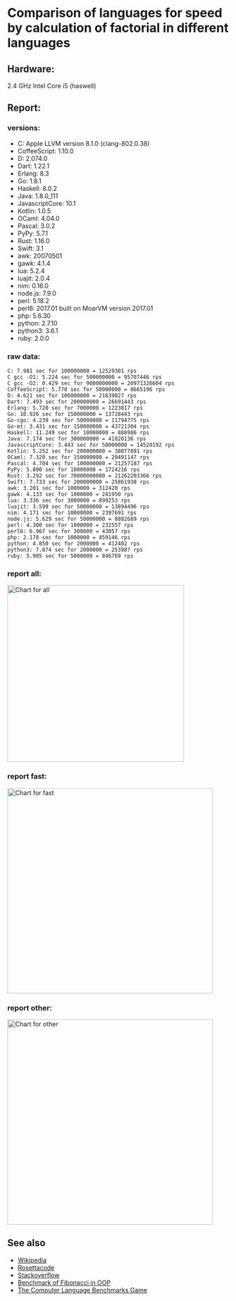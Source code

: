 Comparison of languages for speed by calculation of factorial in different languages
====================================================================================

Hardware:
---------
2.4 GHz Intel Core i5 (haswell)

Report:
-------
### versions:

  * C: Apple LLVM version 8.1.0 (clang-802.0.38)
  * CoffeeScript: 1.10.0
  * D: 2.074.0
  * Dart: 1.22.1
  * Erlang: 8.3
  * Go: 1.8.1
  * Haskell: 8.0.2
  * Java: 1.8.0_111
  * JavascriptCore: 10.1
  * Kotlin: 1.0.5
  * OCaml: 4.04.0
  * Pascal: 3.0.2
  * PyPy: 5.7.1
  * Rust: 1.16.0
  * Swift: 3.1
  * awk: 20070501
  * gawk: 4.1.4
  * lua: 5.2.4
  * luajit: 2.0.4
  * nim: 0.16.0
  * node.js: 7.9.0
  * perl: 5.18.2
  * perl6: 2017.01 built on MoarVM version 2017.01
  * php: 5.6.30
  * python: 2.7.10
  * python3: 3.6.1
  * ruby: 2.0.0


### raw data:

    C: 7.981 sec for 100000000 = 12529301 rps
    C gcc -O1: 5.224 sec for 500000000 = 95707446 rps
    C gcc -O2: 0.429 sec for 9000000000 = 20971326604 rps
    CoffeeScript: 5.770 sec for 50000000 = 8665196 rps
    D: 4.621 sec for 100000000 = 21639027 rps
    Dart: 7.493 sec for 200000000 = 26691443 rps
    Erlang: 5.720 sec for 7000000 = 1223817 rps
    Go: 10.926 sec for 150000000 = 13728443 rps
    Go-cgo: 4.239 sec for 50000000 = 11794775 rps
    Go-mt: 3.431 sec for 150000000 = 43721304 rps
    Haskell: 11.249 sec for 10000000 = 888986 rps
    Java: 7.174 sec for 300000000 = 41820136 rps
    JavascriptCore: 3.443 sec for 50000000 = 14520192 rps
    Kotlin: 5.252 sec for 200000000 = 38077891 rps
    OCaml: 7.320 sec for 150000000 = 20491147 rps
    Pascal: 4.704 sec for 100000000 = 21257187 rps
    PyPy: 5.800 sec for 10000000 = 1724216 rps
    Rust: 3.292 sec for 70000000000 = 21262203366 rps
    Swift: 7.733 sec for 200000000 = 25861938 rps
    awk: 3.201 sec for 1000000 = 312420 rps
    gawk: 4.133 sec for 1000000 = 241950 rps
    lua: 3.336 sec for 3000000 = 899253 rps
    luajit: 3.599 sec for 50000000 = 13894496 rps
    nim: 4.171 sec for 10000000 = 2397691 rps
    node.js: 5.629 sec for 50000000 = 8882689 rps
    perl: 4.300 sec for 1000000 = 232557 rps
    perl6: 6.967 sec for 300000 = 43057 rps
    php: 2.178 sec for 1000000 = 459146 rps
    python: 4.850 sec for 2000000 = 412402 rps
    python3: 7.874 sec for 2000000 = 253987 rps
    ruby: 5.905 sec for 5000000 = 846769 rps


### report all:

<img alt="Chart for all" width="401" src="https://chart.googleapis.com/chart?cht=bhs&chs=602x498&chd=t%3A95707446%2C43721304%2C41820136%2C38077890%2C26691443%2C25861938%2C21639027%2C21257186%2C20491146%2C14520192%2C13894495%2C13728442%2C12529300%2C11794775%2C8882688%2C8665196%2C2397691%2C1724216%2C1223816%2C899252%2C888986%2C846768%2C459146%2C412402%2C312420%2C253986%2C241949%2C232556&chco=4d89f9&chbh=12&chds=0,95707446.3781326&chxt=x,y,r&chxl=1%3A%7Cperl%7Cgawk%7Cpython3%7Cawk%7Cpython%7Cphp%7Cruby%7CHaskell%7Clua%7CErlang%7CPyPy%7Cnim%7CCoffeeScript%7Cnode.js%7CGo-cgo%7CC%7CGo%7Cluajit%7CJavascriptCore%7COCaml%7CPascal%7CD%7CSwift%7CDart%7CKotlin%7CJava%7CGo-mt%7CC%20gcc%20-O1%7C2%3A%7C232556%20rps%7C241949%20rps%7C253986%20rps%7C312420%20rps%7C412402%20rps%7C459146%20rps%7C846768%20rps%7C888986%20rps%7C899252%20rps%7C1223816%20rps%7C1724216%20rps%7C2397691%20rps%7C8665196%20rps%7C8882688%20rps%7C11794775%20rps%7C12529300%20rps%7C13728442%20rps%7C13894495%20rps%7C14520192%20rps%7C20491146%20rps%7C21257186%20rps%7C21639027%20rps%7C25861938%20rps%7C26691443%20rps%7C38077890%20rps%7C41820136%20rps%7C43721304%20rps%7C95707446%20rps%7C0%3A%7C0%20%25%7C10%20%25%7C20%20%25%7C30%20%25%7C40%20%25%7C50%20%25%7C60%20%25%7C70%20%25%7C80%20%25%7C90%20%25%7C100%20%25">

### report fast:

<img alt="Chart for fast" width="466" src="https://chart.googleapis.com/chart?cht=bhs&chs=700x311&chd=t%3A95707446%2C43721304%2C41820136%2C38077890%2C26691443%2C25861938%2C21639027%2C21257186%2C20491146%2C14520192%2C13894495%2C13728442%2C12529300%2C11794775%2C8882688%2C8665196%2C2397691&chco=4d89f9&chbh=12&chds=0,95707446.3781326&chxt=x,y,r&chxl=1%3A%7Cnim%7CCoffeeScript%7Cnode.js%7CGo-cgo%7CC%7CGo%7Cluajit%7CJavascriptCore%7COCaml%7CPascal%7CD%7CSwift%7CDart%7CKotlin%7CJava%7CGo-mt%7CC%20gcc%20-O1%7C2%3A%7C2397691%20rps%7C8665196%20rps%7C8882688%20rps%7C11794775%20rps%7C12529300%20rps%7C13728442%20rps%7C13894495%20rps%7C14520192%20rps%7C20491146%20rps%7C21257186%20rps%7C21639027%20rps%7C25861938%20rps%7C26691443%20rps%7C38077890%20rps%7C41820136%20rps%7C43721304%20rps%7C95707446%20rps%7C0%3A%7C0%20%25%7C10%20%25%7C20%20%25%7C30%20%25%7C40%20%25%7C50%20%25%7C60%20%25%7C70%20%25%7C80%20%25%7C90%20%25%7C100%20%25">

### report other:

<img alt="Chart for other" width="466" src="https://chart.googleapis.com/chart?cht=bhs&chs=700x209&chd=t%3A1724216%2C1223816%2C899252%2C888986%2C846768%2C459146%2C412402%2C312420%2C253986%2C241949%2C232556&chco=4d89f9&chbh=12&chds=0,1724216.3828799&chxt=x,y,r&chxl=1%3A%7Cperl%7Cgawk%7Cpython3%7Cawk%7Cpython%7Cphp%7Cruby%7CHaskell%7Clua%7CErlang%7CPyPy%7C2%3A%7C232556%20rps%7C241949%20rps%7C253986%20rps%7C312420%20rps%7C412402%20rps%7C459146%20rps%7C846768%20rps%7C888986%20rps%7C899252%20rps%7C1223816%20rps%7C1724216%20rps%7C0%3A%7C0%20%25%7C10%20%25%7C20%20%25%7C30%20%25%7C40%20%25%7C50%20%25%7C60%20%25%7C70%20%25%7C80%20%25%7C90%20%25%7C100%20%25">



See also
--------

  * [Wikipedia](http://en.wikipedia.org/wiki/Factorial)
  * [Rosettacode](http://rosettacode.org/wiki/Factorial)
  * [Stackoverflow](http://stackoverflow.com/questions/23930/factorial-algorithms-in-different-languages)
  * [Benchmark of Fibonacci in OOP](https://github.com/Balancer/benchmarks-fib-obj)
  * [The Computer Language Benchmarks Game](http://benchmarksgame.alioth.debian.org)
